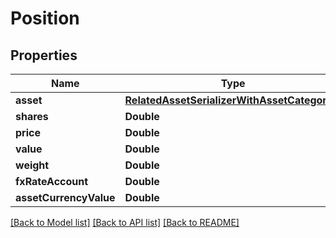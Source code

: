 # Position

## Properties
Name | Type | Description | Notes
------------ | ------------- | ------------- | -------------
**asset** | [**RelatedAssetSerializerWithAssetCategories**](RelatedAssetSerializerWithAssetCategories.md) |  | [readonly] 
**shares** | **Double** |  | 
**price** | **Double** |  | 
**value** | **Double** |  | 
**weight** | **Double** |  | [readonly] 
**fxRateAccount** | **Double** |  | [readonly] 
**assetCurrencyValue** | **Double** |  | [readonly] 

[[Back to Model list]](../README.md#documentation-for-models) [[Back to API list]](../README.md#documentation-for-api-endpoints) [[Back to README]](../README.md)


